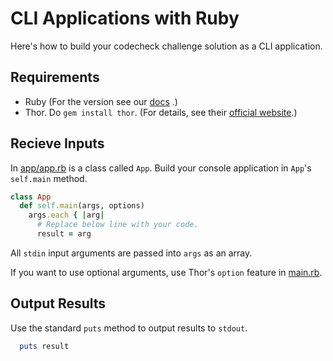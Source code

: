 # CLI Applications with Ruby

Here's how to build your codecheck challenge solution as a CLI application.  

## Requirements

- Ruby (For the version see our [docs](https://code-check.github.io/docs/en/reference_users/#serverside-language-and-tool-versions) .)
- Thor. Do `gem install thor`. (For details, see their [official website](http://whatisthor.com/).)

## Recieve Inputs

In [app/app.rb](app/app.rb) is a class called `App`.
Build your console application in `App`'s `self.main` method.  

``` ruby
class App
  def self.main(args, options)
    args.each { |arg|
      # Replace below line with your code.
      result = arg
```

All `stdin` input arguments are passed into `args` as an array.  

If you want to use optional arguments, use Thor's `option` feature in [main.rb](main.rb).

## Output Results
Use the standard `puts` method to output results to `stdout`.

``` ruby
  puts result
```

